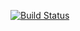 [![Build Status](https://travis-ci.com/eustatos/angularjs-starter.svg?branch=master)](https://travis-ci.com/eustatos/angularjs-starter)